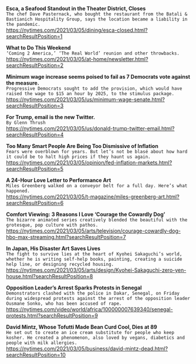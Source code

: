 **Esca, a Seafood Standout in the Theater District, Closes**\
`The chef Dave Pasternack, who bought the restaurant from the Batali & Bastianich Hospitality Group, says the location became a liability in the pandemic.`\
https://nytimes.com/2021/03/05/dining/esca-closed.html?searchResultPosition=1

**What to Do This Weekend**\
`‘Coming 2 America,’ ‘The Real World’ reunion and other throwbacks.`\
https://nytimes.com/2021/03/05/at-home/newsletter.html?searchResultPosition=2

**Minimum wage increase seems poised to fail as 7 Democrats vote against the measure.**\
`Progressive Democrats sought to add the provision, which would have raised the wage to $15 an hour by 2025, to the stimulus package.`\
https://nytimes.com/2021/03/05/us/minimum-wage-senate.html?searchResultPosition=3

**For Trump, email is the new Twitter.**\
`By Glenn Thrush`\
https://nytimes.com/2021/03/05/us/donald-trump-twitter-email.html?searchResultPosition=4

**Too Many Smart People Are Being Too Dismissive of Inflation**\
`Fears were overblown for years. But let’s not be blasé about how hard it could be to halt high prices if they haunt us again.`\
https://nytimes.com/2021/03/05/opinion/fed-inflation-markets.html?searchResultPosition=5

**A 24-Hour Love Letter to Performance Art**\
`Miles Greenberg walked on a conveyor belt for a full day. Here’s what happened.`\
https://nytimes.com/2021/03/05/t-magazine/miles-greenberg-art.html?searchResultPosition=6

**Comfort Viewing: 3 Reasons I Love ‘Courage the Cowardly Dog’**\
`The bizarre animated series creatively blended the beautiful with the grotesque, pop culture with pathos.`\
https://nytimes.com/2021/03/05/arts/television/courage-cowardly-dog-hbo-max-streaming.html?searchResultPosition=7

**In Japan, His Disaster Art Saves Lives**\
`The fight to survive lies at the heart of Kyohei Sakaguchi’s world, whether he is writing self-help books, painting, creating a suicide help line, or designing recycled housing.`\
https://nytimes.com/2021/03/05/arts/design/Kyohei-Sakaguchi-zero-yen-house.html?searchResultPosition=8

**Opposition Leader’s Arrest Sparks Protests in Senegal**\
`Demonstrators clashed with the police in Dakar, Senegal, on Friday during widespread protests against the arrest of the opposition leader Ousmane Sonko, who has been accused of rape.`\
https://nytimes.com/video/world/africa/100000007639340/senegal-protests.html?searchResultPosition=9

**David Mintz, Whose Tofutti Made Bean Curd Cool, Dies at 89**\
`He set out to create an ice cream substitute for people who keep kosher. He created a phenomenon, also loved by vegans, diabetics and people with milk allergies.`\
https://nytimes.com/2021/03/05/business/david-mintz-dead.html?searchResultPosition=10

